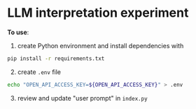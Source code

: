 # LLM interpretation experiment

**To use**:
1. create Python environment and install dependencies with
```sh
pip install -r requirements.txt
```
2. create `.env` file
```sh
echo "OPEN_API_ACCESS_KEY=${OPEN_API_ACCESS_KEY}" > .env
```
3. review and update "user prompt" in `index.py`

